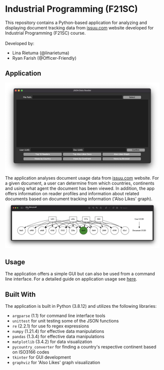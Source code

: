 # Industrial Programming (F21SC) 

This repository contains a Python-based application for analyzing and displaying document tracking data from [issuu.com](https://issuu.com) website developed for Industrial Programming (F21SC) course. <br>
<br>
Developed by:
- Lina Rietuma (@linarietuma)
- Ryan Farish (@Officer-Friendly)

## Application 
![](./design/gui.png)
The application analyses document usage data from [issuu.com](https://issuu.com) website. For a given document, a user can determine from which countries, continents and using what agent the document has been viewed. In addition, the app offers information on reader profiles and information about related documents based on document tracking information ('Also Likes' graph). 
![](./design/also_likes.png)

## Usage 
The application offers a simple GUI but can also be used from a command line interface. For a detailed guide on application usage see [here](./user_guide.md).

## Built With 
The application is built in Python (3.8.12) and utilizes the following libraries:
- `argparse` (1.1) for command line interface tools 
- `unittest` for unit testing some of the JSON functions
- `re` (2.2.1) for use fo regex expressions
- `numpy` (1.21.4) for effective data manipulations
- `pandas` (1.3.4) for effective data manipulations
- `matplotlib` (3.4.2) for data visualization
- `pycountry_converter` for finding a country's respective continent based on ISO3166 codes
- `tkinter` for GUI development
- `graphviz` for 'Also Likes' graph visualization 

